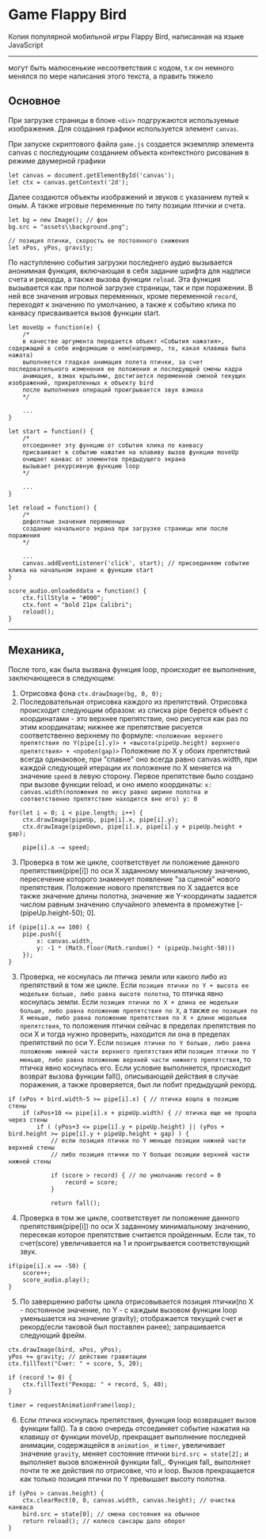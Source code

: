 # Game Flappy Bird

Копия популярной мобильной игры Flappy Bird, написанная на языке JavaScript

---

могут быть малюсенькие несоответствия с кодом, т.к он немного менялся по мере написания этого текста, а править тяжело

## Основное
При загрузке страницы в блоке `<div>` подгружаются используемые изображения. Для создания графики используется элемент `canvas`.

При запуске скриптового файла `game.js` создается экземпляр элемента canvas с последующим созданием объекта контекстного рисования в режиме двумерной графики
```JS
let canvas = document.getElementById('canvas');
let ctx = canvas.getContext('2d');
```

Далее создаются объекты изображений и звуков с указанием путей к оным. А также игровые переменные по типу позиции птички и счета.
```JS
let bg = new Image(); // фон
bg.src = "assets\\background.png";

// позиция птички, скорость ее постоянного снижения
let xPos, yPos, gravity;
```

По наступлению события загрузки последнего аудио вызывается анонимная функция, включающая в себя задание шрифта для надписи счета и рекорда, а также вызова функции `reload`. Эта функция вызывается как при полной загрузке страницы, так и при поражении. В ней все значения игровых переменных, кроме переменной `record`, переходят к значению по умолчанию, а также к событию клика по канвасу присваивается вызов функции start.
```JS
let moveUp = function(e) {
	/*
	в качестве аргумента передается объект <События нажатия>, содержащий в себе информацию о нем(например, то, какая клавиша была нажата)
	выполняется гладкая анимация полета птички, за счет последовательного изменения ее положения и последующей смены кадра
	анимация, взмах крыльями, достигается переменной сменой текущих изображений, прикрепленных к объекту bird
	после выполнения операций проигрывается звук взмаха
	*/

	...
}

let start = function() {
	/*
	отсоединяет эту функцию от события клика по канвасу
	присваивает к событию нажатия на клавиву вызов функции moveUp
	очищает канвас от элементов предыдущего экрана
	вызывает рекурсивную функцию loop
	*/

	...
}

let reload = function() {
	/*
	дефолтные значения переменных
	создание начального экрана при загрузке страницы или после поражения
	*/

	...
	canvas.addEventListener('click', start); // присоединяем событие клика на начальном экране к функции start
}

score_audio.onloadeddata = function() {
	ctx.fillStyle = "#000";
	ctx.font = "bold 21px Calibri";
	reload();
}
```

---

## Механика, 
После того, как была вызвана функция loop, происходит ее выполнение, заключающееся в следующем:
1. Отрисовка фона `ctx.drawImage(bg, 0, 0);`
2. Последовательная отрисовка каждого из препятствий. Отрисовка происходит следующим образом: из списка pipe берется объект с координатами - это верхнее препятствие, оно рисуется как раз по этим координатам; нижнее же препятствие рисуется соответственно верхнему по формуле:
`<положение верхнего препятствия по Y(pipe[i].y)> + <высота(pipeUp.height) верхнего препятствия> + <пробел(gap)>`
Положение по X у обоих препятствий всегда одинаковое, при "спавне" оно всегда равно canvas.width, при каждой следующей итерации их положение по X меняется на значение `speed` в левую сторону. Первое препятствие было создано при вызове функции reload, и оно имело координаты:
`x: canvas.width(положения по иксу равно ширине полотна и соответственно препятствие находится вне его) y: 0`
```JS
for(let i = 0; i < pipe.length; i++) {
	ctx.drawImage(pipeUp, pipe[i].x, pipe[i].y);
	ctx.drawImage(pipeDown, pipe[i].x, pipe[i].y + pipeUp.height + gap);

	pipe[i].x -= speed;
```
3. Проверка в том же цикле, соответствует ли положение данного препятствия(pipe[i]) по оси X заданному минимальному значению, пересечение которого знаменует появление "за сценой" нового препятствия. Положение нового препятствия по X задается все также значение длины полотна, значение же Y-координаты задается числом равным значению случайного элемента в промежутке [-(pipeUp.height-50); 0].
```JS
if (pipe[i].x == 100) {
	pipe.push({
		x: canvas.width,
		y: -1 * (Math.floor(Math.random() * (pipeUp.height-50)))
	});
}
```
3. Проверка, не коснулась ли птичка земли или какого либо из препятствий в том же цикле. Если `позиция птички по Y + высота ее модельки больше, либо равна высоте полотна`, то птичка явно коснулась земли. Если `позиция птички по X + длина ее модельки больше, либо равна положению препятствия по X`, а также `ее позиция по X меньше, либо равна положению препятствия по X + длине модельки препятствия`, то положения птички сейчас в пределах препятствия по оси X и тогда нужно проверить, находится ли она в пределах препятствий по оси Y. Если `позиция птички по Y больше, либо равна положению нижней части верхнего препятствия` или `позиция птички по Y меньше, либо равна положению верхней части нижнего препятствия`, то птичка явно коснулась его. Если условие выполняется, происходит возврат вызова функции fall(), описывающей действия в случае поражения, а также проверяется, был ли побит предыдущий рекорд.
```JS
if (xPos + bird.width-5 >= pipe[i].x) { // птичка вошла в позицию стены
	if (xPos+10 <= pipe[i].x + pipeUp.width) { // птичка еще не прошла через стены
		if ( (yPos+3 <= pipe[i].y + pipeUp.height) || (yPos + bird.height >= pipe[i].y + pipeUp.height + gap) ) {
			// если позиция птички по Y меньше позиции нижней части верхней стены
			// либо позиция птички по Y больше позиции верхней части нижней стены

			if (score > record) { // по умолчанию record = 0
				record = score;
			}

			return fall();
```
4. Проверка в том же цикле, соответствует ли положение данного препятствия(pipe[i]) по оси X заданному минимальному значению, пересекая которое препятствие считается пройденным. Если так, то счет(score) увеличивается на 1 и проигрывается соответствующий звук.
```JS
if(pipe[i].x == -50) {
	score++;
	score_audio.play();
}
```
5. По завершению работы цикла отрисовывается позиция птички(по X - постоянное значение, по Y - с каждым вызовом функции loop уменьшается на значение gravity); отображается текущий счет и рекорд(если таковой был поставлен ранее); запрашивается следующий фрейм.
```JS
ctx.drawImage(bird, xPos, yPos);
yPos += gravity; // действие гравитации
ctx.fillText("Счет: " + score, 5, 20);

if (record != 0) {
	ctx.fillText("Рекорд: " + record, 5, 40);
}

timer = requestAnimationFrame(loop);
```
6. Если птичка коснулась препятствия, функция loop возвращает вызов функции fall(). Та в свою очередь отсоединяет событие нажатия на клавишу от функции moveUp, прекращает выполнение последней анимации, содержащейся в `animation_` и `timer`, увеличивает значение `gravity`, меняет состояние птички `bird.src = state[2];` и выполняет вызов вложенной функции fall_. Функция fall_ выполняет почти те же действия по отрисовке, что и loop. Вызов прекращается как только позиция птички по Y превышает высоту полотна.
```JS
if (yPos > canvas.height) {
	ctx.clearRect(0, 0, canvas.width, canvas.height); // очистка канваса
	bird.src = state[0]; // смена состояния на обычное
	return reload(); // колесо сансары дало оборот
}
```
